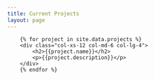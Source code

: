 ```yaml
---
title: Current Projects
layout: page
---
```


<div class="row">
	
		{% for project in site.data.projects %}
		<div class="col-xs-12 col-md-6 col-lg-4">
			<h2>{{project.name}}</h2>
			<p>{{project.description}}</p>
		</div>
		{% endfor %}
	
</div>